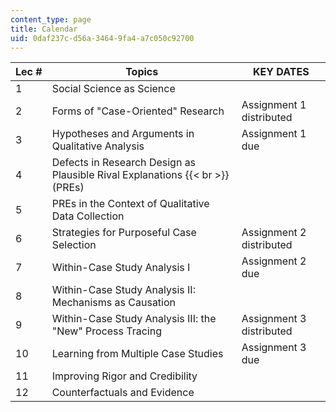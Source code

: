 ```yaml
---
content_type: page
title: Calendar
uid: 0daf237c-d56a-3464-9fa4-a7c050c92700
---
```


| Lec # | Topics | KEY DATES |
| --- | --- | --- |
| 1 | Social Science as Science | &nbsp; |
| 2 | Forms of "Case-Oriented" Research | Assignment 1 distributed |
| 3 | Hypotheses and Arguments in Qualitative Analysis | Assignment 1 due |
| 4 | Defects in Research Design as Plausible Rival Explanations  {{< br >}}(PREs) | &nbsp; |
| 5 | PREs in the Context of Qualitative Data Collection | &nbsp; |
| 6 | Strategies for Purposeful Case Selection | Assignment 2 distributed |
| 7 | Within-Case Study Analysis I | Assignment 2 due |
| 8 | Within-Case Study Analysis II: Mechanisms as Causation | &nbsp; |
| 9 | Within-Case Study Analysis III: the "New" Process Tracing | Assignment 3 distributed |
| 10 | Learning from Multiple Case Studies | Assignment 3 due |
| 11 | Improving Rigor and Credibility | &nbsp; |
| 12 | Counterfactuals and Evidence |